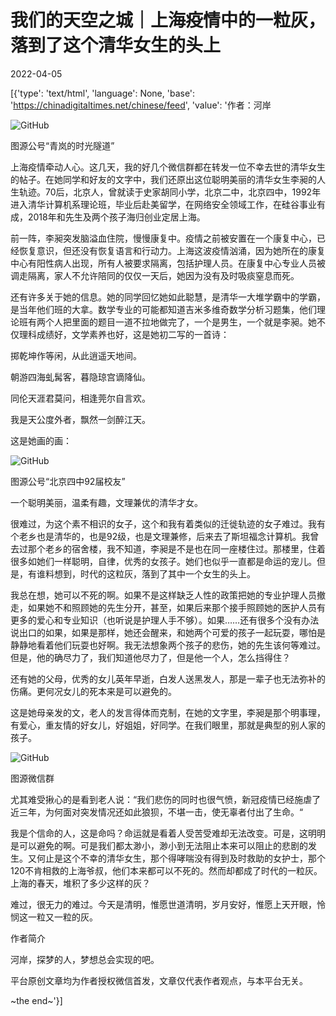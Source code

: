 # 我们的天空之城｜上海疫情中的一粒灰，落到了这个清华女生的头上

2022-04-05

[{'type': 'text/html', 'language': None, 'base': 'https://chinadigitaltimes.net/chinese/feed', 'value': '作者：河岸

![GitHub](https://chinadigitaltimes.net/chinese/files/2022/04/post-679080-624bd76071359.)

图源公号“青岚的时光隧道”

上海疫情牵动人心。这几天，我的好几个微信群都在转发一位不幸去世的清华女生的帖子。在她同学和好友的文字中，我们还原出这位聪明美丽的清华女生李昶的人生轨迹。70后，北京人，曾就读于史家胡同小学，北京二中，北京四中，1992年进入清华计算机系理论班，毕业后赴美留学，在网络安全领域工作，在硅谷事业有成，2018年和先生及两个孩子海归创业定居上海。

前一阵，李昶突发脑溢血住院，慢慢康复中。疫情之前被安置在一个康复中心，已经恢复意识，但还没有恢复语言和行动力。上海这波疫情汹涌，因为她所在的康复中心有阳性病人出现，所有人被要求隔离，包括护理人员。在康复中心专业人员被调走隔离，家人不允许陪同的仅仅一天后，她因为没有及时吸痰窒息而死。

还有许多关于她的信息。她的同学回忆她如此聪慧，是清华一大堆学霸中的学霸，是当年他们班的大拿。数学专业的可能都知道吉米多维奇数学分析习题集，他们理论班有两个人把里面的题目一道不拉地做完了，一个是男生，一个就是李昶。她不仅理科成绩好，文学素养也好，这是她初二写的一首诗：

掷乾坤作等闲，从此逍遥天地间。

朝游四海虬髯客，暮隐琼宫谪降仙。

同伦天涯君莫问，相逢莞尔自言欢。

我是天公度外者，飘然一剑醉江天。

这是她画的画：

![GitHub](https://chinadigitaltimes.net/chinese/files/2022/04/post-679080-624bd760821c8.)

图源公号“北京四中92届校友”

一个聪明美丽，温柔有趣，文理兼优的清华才女。

很难过，为这个素不相识的女子，这个和我有着类似的迁徙轨迹的女子难过。我有个老乡也是清华的，也是92级，也是文理兼修，后来去了斯坦福念计算机。我曾去过那个老乡的宿舍楼，我不知道，李昶是不是也在同一座楼住过。那楼里，住着很多如她们一样聪明，自律，优秀的女孩子。她们也似乎一直都是命运的宠儿。但是，有谁料想到，时代的这粒灰，落到了其中一个女生的头上。

我总在想，她可以不死的啊。如果不是这样缺乏人性的政策把她的专业护理人员撤走，如果她不和照顾她的先生分开，甚至，如果后来那个接手照顾她的医护人员有更多的爱心和专业知识（也听说是护理人手不够）。如果&#8230;&#8230;还有很多个没有办法说出口的如果，如果是那样，她还会醒来，和她两个可爱的孩子一起玩耍，哪怕是静静地看着他们玩耍也好啊。我无法想象两个孩子的悲伤，她的先生该何等难过。但是，他的确尽力了，我们知道他尽力了，但是他一个人，怎么挡得住？

还有她的父母，优秀的女儿英年早逝，白发人送黑发人，那是一辈子也无法弥补的伤痛。更何况女儿的死本来是可以避免的。

这是她母亲发的文，老人的发言得体而克制，在她的文字里，李昶是那个明事理，有爱心，重友情的好女儿，好姐姐，好同学。在我们眼里，那就是典型的别人家的孩子。

![GitHub](https://chinadigitaltimes.net/chinese/files/2022/04/post-679080-624bd760982ff.)

图源微信群

尤其难受揪心的是看到老人说：“我们悲伤的同时也很气愤，新冠疫情已经施虐了近三年，为何面对突发情况还如此狼狈，不堪一击，使无辜者付出了生命。“

我是个信命的人，这是命吗？命运就是看着人受苦受难却无法改变。可是，这明明是可以避免的啊。可是我们都太渺小，渺小到无法阻止本来可以阻止的悲剧的发生。又何止是这个不幸的清华女生，那个得哮喘没有得到及时救助的女护士，那个120不肯相救的上海爷叔，他们本来都可以不死的。然而却都成了时代的一粒灰。上海的春天，堆积了多少这样的灰？

难过，很无力的难过。今天是清明，惟愿世道清明，岁月安好，惟愿上天开眼，怜悯这一粒又一粒的灰。

作者简介

河岸，探梦的人，梦想总会实现的吧。

平台原创文章均为作者授权微信首发，文章仅代表作者观点，与本平台无关。

~the end~'}]